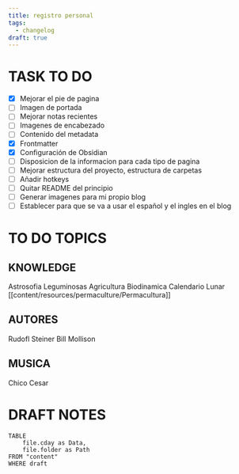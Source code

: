 ```yaml
---
title: registro personal
tags:
  - changelog
draft: true
---
```


# TASK TO DO
- [x] Mejorar el pie de pagina
- [ ] Imagen de portada
- [ ] Mejorar notas recientes
- [ ] Imagenes de encabezado
- [ ] Contenido del metadata
- [x] Frontmatter
- [x] Configuración de Obsidian
- [ ] Disposicion de la informacion para cada tipo de pagina
- [ ] Mejorar estructura del proyecto, estructura de carpetas
- [ ] Añadir hotkeys
- [ ] Quitar README del principio
- [ ] Generar imagenes para mi propio blog
- [ ] Establecer para que se va a usar el español y el ingles en el blog
# TO DO TOPICS
## KNOWLEDGE
Astrosofia
Leguminosas
Agricultura Biodinamica
Calendario Lunar
[[content/resources/permaculture/Permacultura]]
## AUTORES
Rudofl Steiner
Bill Mollison

## MUSICA

Chico Cesar
# DRAFT NOTES

```dataview
TABLE
	file.cday as Data, 
	file.folder as Path
FROM "content"
WHERE draft
```


